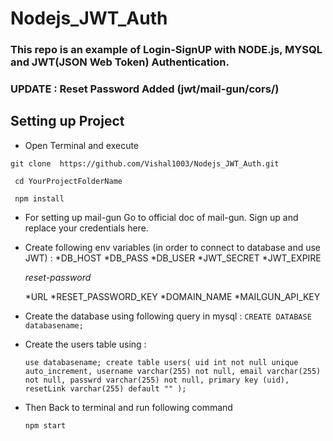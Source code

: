 # Nodejs_JWT_Auth


### This repo is an example of Login-SignUP with NODE.js, MYSQL and JWT(JSON Web Token) Authentication. 

### **UPDATE** : Reset Password Added (jwt/mail-gun/cors/)

## Setting up Project 

* Open Terminal and execute

 `git clone  https://github.com/Vishal1003/Nodejs_JWT_Auth.git`
 
 ` cd YourProjectFolderName`
 
` npm install`

* For setting up mail-gun Go to official doc of mail-gun. Sign up and replace your credentials here.

* Create following env variables (in order to connect to database and use JWT) :
    *DB_HOST
    *DB_PASS
    *DB_USER
    *JWT_SECRET
    *JWT_EXPIRE

    _reset-password_

    *URL
    *RESET_PASSWORD_KEY
    *DOMAIN_NAME
    *MAILGUN_API_KEY
 
* Create the database using following query in mysql :
  `CREATE DATABASE databasename;`

* Create the users table using :

  `use databasename;
create table users(
    uid int not null unique auto_increment,
    username varchar(255) not null,
    email varchar(255) not null,
    passwrd varchar(255) not null,
    primary key (uid),
    resetLink varchar(255) default ""
);`


* Then Back to terminal and run following command 

  `npm start`


